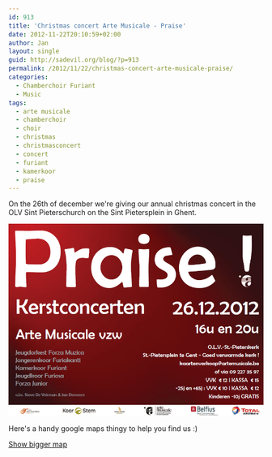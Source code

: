 ```yaml
---
id: 913
title: 'Christmas concert Arte Musicale - Praise'
date: 2012-11-22T20:10:59+02:00
author: Jan
layout: single
guid: http://sadevil.org/blog/?p=913
permalink: /2012/11/22/christmas-concert-arte-musicale-praise/
categories:
  - Chamberchoir Furiant
  - Music
tags:
  - arte musicale
  - chamberchoir
  - choir
  - christmas
  - christmasconcert
  - concert
  - furiant
  - kamerkoor
  - praise
---
```

On the 26th of december we're giving our annual christmas concert in the OLV Sint Pieterschurch on the Sint Pietersplein in Ghent.

[![Arte Musicale Christmasconcert - Priase](/assets/images/2012/11/priase.png "Arte Musicale Christmasconcert - Priase")](/assets/images/2012/11/priase.png)


Here's a handy google maps thingy to help you find us :)  

[Show bigger map](http://maps.google.be/maps?f=q&source=embed&hl=nl&geocode=&q=sint+pietersplein,+gent&aq=&sll=50.805935,4.432983&sspn=3.770002,9.876709&vpsrc=6&ie=UTF8&hq=&hnear=Sint-Pietersplein,+9000+Gent,+Oost-Vlaanderen,+Vlaams+Gewest&t=m&ll=51.045306,3.727326&spn=0.009443,0.018239&z=15&iwloc=A)